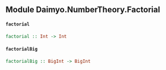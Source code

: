 ## Module Daimyo.NumberTheory.Factorial

#### `factorial`

``` purescript
factorial :: Int -> Int
```

#### `factorialBig`

``` purescript
factorialBig :: BigInt -> BigInt
```


